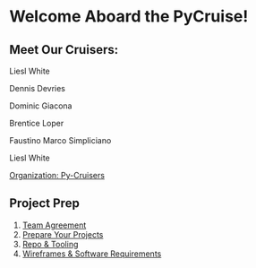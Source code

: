 # Welcome Aboard the PyCruise!  

## Meet Our Cruisers:  

Liesl White  

Dennis Devries  

Dominic Giacona  

Brentice Loper  

Faustino Marco Simpliciano  

Liesl White

[Organization: Py-Cruisers](https://github.com/Py-Cruisers)

## Project Prep  

1. [Team Agreement](project-preps/prep-1)
2. [Prepare Your Projects](project-preps/prep-2)
3. [Repo & Tooling](project-preps/prep-3)
4. [Wireframes & Software Requirements](project-preps/prep-4)
